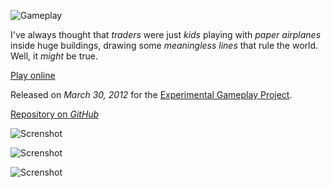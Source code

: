 ![Gameplay](https://www.youtube.com/embed/pfBeSLL4iS0 "iframe,16:9")

I've always thought that *traders* were just *kids* playing with *paper airplanes* inside huge buildings, drawing some *meaningless lines* that rule the world. Well, it *might* be true.

[Play online](http://koltesdigital.github.io/Flying-Stock-Exchange)

Released on *March 30, 2012* for the [Experimental Gameplay Project](http://experimentalgameplay.com/blog/2012/03/economy-in-march-2012/).

[Repository on *GitHub*](https://github.com/KoltesDigital/Flying-Stock-Exchange)

![Screnshot](https://github.com/KoltesDigital/Flying-Stock-Exchange/raw/master/screenshots/fse1.png "fullwidth")

![Screnshot](https://github.com/KoltesDigital/Flying-Stock-Exchange/raw/master/screenshots/fse2.png "fullwidth")

![Screnshot](https://github.com/KoltesDigital/Flying-Stock-Exchange/raw/master/screenshots/fse3.png "fullwidth")
